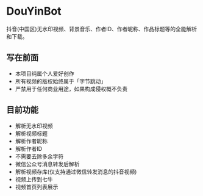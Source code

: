 # DouYinBot

抖音(中国区)无水印视频、背景音乐、作者ID、作者昵称、作品标题等的全能解析和下载。

## 写在前面

- 本项目纯属个人爱好创作
- 所有视频的版权始终属于「字节跳动」
- 严禁用于任何商业用途，如果构成侵权概不负责

## 目前功能

- 解析无水印视频
- 解析视频标题
- 解析作者昵称
- 解析作者ID
- 不需要去除多余字符
- 微信公众号消息转发后解析
- 解析视频存库(仅支持通过微信转发消息的抖音视频)
- 视频上传到七牛
- 视频首页列表展示
